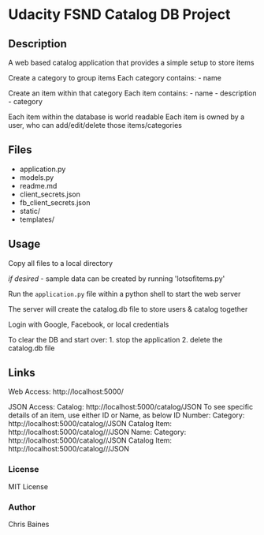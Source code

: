 # Udacity FSND Catalog DB Project

## Description
A web based catalog application that provides a simple setup to store items

Create a category to group items
	Each category contains:
		- name

Create an item within that category
	Each item contains:
		- name
		- description
		- category

Each item within the database is world readable
Each item is owned by a user, who can add/edit/delete those items/categories

## Files
- application.py
- models.py
- readme.md
- client_secrets.json
- fb_client_secrets.json
- static/
- templates/

## Usage
Copy all files to a local directory

*if desired* - sample data can be created by running 'lotsofitems.py'

Run the `application.py` file within a python shell to start the web server

The server will create the catalog.db file to store users & catalog together

Login with Google, Facebook, or local credentials

To clear the DB and start over:
	1. stop the application
	2. delete the catalog.db file

## Links
Web Access: http://localhost:5000/

JSON Access:
Catalog: http://localhost:5000/catalog/JSON
To see specific details of an item, use either ID or Name, as below
ID Number:
Category: http://localhost:5000/catalog/<category ID>/JSON
Catalog Item: http://localhost:5000/catalog/<category ID>/<category ID>/JSON
Name:
Category: http://localhost:5000/catalog/<category name>/JSON
Catalog Item: http://localhost:5000/catalog/<category name>/<category item>/JSON


### License
MIT License

### Author
Chris Baines